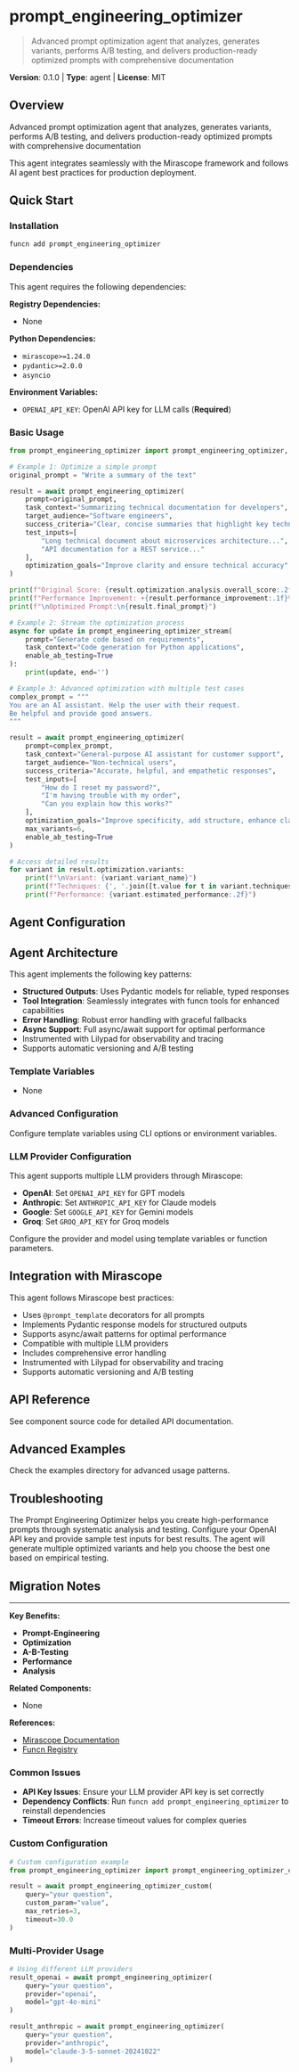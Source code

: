 # prompt_engineering_optimizer
> Advanced prompt optimization agent that analyzes, generates variants, performs A/B testing, and delivers production-ready optimized prompts with comprehensive documentation

**Version**: 0.1.0 | **Type**: agent | **License**: MIT

## Overview

Advanced prompt optimization agent that analyzes, generates variants, performs A/B testing, and delivers production-ready optimized prompts with comprehensive documentation

This agent integrates seamlessly with the Mirascope framework and follows AI agent best practices for production deployment.

## Quick Start

### Installation

```bash
funcn add prompt_engineering_optimizer
```

### Dependencies

This agent requires the following dependencies:

**Registry Dependencies:**

- None

**Python Dependencies:**

- `mirascope>=1.24.0`
- `pydantic>=2.0.0`
- `asyncio`

**Environment Variables:**

- `OPENAI_API_KEY`: OpenAI API key for LLM calls (**Required**)

### Basic Usage

```python
from prompt_engineering_optimizer import prompt_engineering_optimizer, prompt_engineering_optimizer_stream

# Example 1: Optimize a simple prompt
original_prompt = "Write a summary of the text"

result = await prompt_engineering_optimizer(
    prompt=original_prompt,
    task_context="Summarizing technical documentation for developers",
    target_audience="Software engineers",
    success_criteria="Clear, concise summaries that highlight key technical points",
    test_inputs=[
        "Long technical document about microservices architecture...",
        "API documentation for a REST service..."
    ],
    optimization_goals="Improve clarity and ensure technical accuracy"
)

print(f"Original Score: {result.optimization.analysis.overall_score:.2f}")
print(f"Performance Improvement: +{result.performance_improvement:.1f}%")
print(f"\nOptimized Prompt:\n{result.final_prompt}")

# Example 2: Stream the optimization process
async for update in prompt_engineering_optimizer_stream(
    prompt="Generate code based on requirements",
    task_context="Code generation for Python applications",
    enable_ab_testing=True
):
    print(update, end='')

# Example 3: Advanced optimization with multiple test cases
complex_prompt = """
You are an AI assistant. Help the user with their request.
Be helpful and provide good answers.
"""

result = await prompt_engineering_optimizer(
    prompt=complex_prompt,
    task_context="General-purpose AI assistant for customer support",
    target_audience="Non-technical users",
    success_criteria="Accurate, helpful, and empathetic responses",
    test_inputs=[
        "How do I reset my password?",
        "I'm having trouble with my order",
        "Can you explain how this works?"
    ],
    optimization_goals="Improve specificity, add structure, enhance clarity",
    max_variants=6,
    enable_ab_testing=True
)

# Access detailed results
for variant in result.optimization.variants:
    print(f"\nVariant: {variant.variant_name}")
    print(f"Techniques: {', '.join([t.value for t in variant.techniques_applied])}")
    print(f"Performance: {variant.estimated_performance:.2f}")
```

## Agent Configuration

## Agent Architecture

This agent implements the following key patterns:

- **Structured Outputs**: Uses Pydantic models for reliable, typed responses
- **Tool Integration**: Seamlessly integrates with funcn tools for enhanced capabilities
- **Error Handling**: Robust error handling with graceful fallbacks
- **Async Support**: Full async/await support for optimal performance
- Instrumented with Lilypad for observability and tracing
- Supports automatic versioning and A/B testing

### Template Variables

- None

### Advanced Configuration

Configure template variables using CLI options or environment variables.

### LLM Provider Configuration

This agent supports multiple LLM providers through Mirascope:

- **OpenAI**: Set `OPENAI_API_KEY` for GPT models
- **Anthropic**: Set `ANTHROPIC_API_KEY` for Claude models
- **Google**: Set `GOOGLE_API_KEY` for Gemini models
- **Groq**: Set `GROQ_API_KEY` for Groq models

Configure the provider and model using template variables or function parameters.

## Integration with Mirascope

This agent follows Mirascope best practices:

- Uses `@prompt_template` decorators for all prompts
- Implements Pydantic response models for structured outputs
- Supports async/await patterns for optimal performance
- Compatible with multiple LLM providers
- Includes comprehensive error handling
- Instrumented with Lilypad for observability and tracing
- Supports automatic versioning and A/B testing

## API Reference

See component source code for detailed API documentation.

## Advanced Examples

Check the examples directory for advanced usage patterns.

## Troubleshooting

The Prompt Engineering Optimizer helps you create high-performance prompts through systematic analysis and testing. Configure your OpenAI API key and provide sample test inputs for best results. The agent will generate multiple optimized variants and help you choose the best one based on empirical testing.

## Migration Notes

---

**Key Benefits:**

- **Prompt-Engineering**
- **Optimization**
- **A-B-Testing**
- **Performance**
- **Analysis**

**Related Components:**

- None

**References:**

- [Mirascope Documentation](https://mirascope.com)
- [Funcn Registry](https://github.com/funcn-ai/funcn)

### Common Issues

- **API Key Issues**: Ensure your LLM provider API key is set correctly
- **Dependency Conflicts**: Run `funcn add prompt_engineering_optimizer` to reinstall dependencies
- **Timeout Errors**: Increase timeout values for complex queries

### Custom Configuration

```python
# Custom configuration example
from prompt_engineering_optimizer import prompt_engineering_optimizer_custom

result = await prompt_engineering_optimizer_custom(
    query="your question",
    custom_param="value",
    max_retries=3,
    timeout=30.0
)
```

### Multi-Provider Usage

```python
# Using different LLM providers
result_openai = await prompt_engineering_optimizer(
    query="your question",
    provider="openai",
    model="gpt-4o-mini"
)

result_anthropic = await prompt_engineering_optimizer(
    query="your question",
    provider="anthropic",
    model="claude-3-5-sonnet-20241022"
)
```
